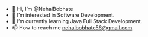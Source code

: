 - 👋 Hi, I’m @NehalBobhate
- 👀 I’m interested in Software Development.
- 🌱 I’m currently learning Java Full Stack Development.
- 📫 How to reach me nehalbobhate56@gmail.com.

<!---
NehalBobhate/NehalBobhate is a ✨ special ✨ repository because its `README.md` (this file) appears on your GitHub profile.
You can click the Preview link to take a look at your changes.
--->
